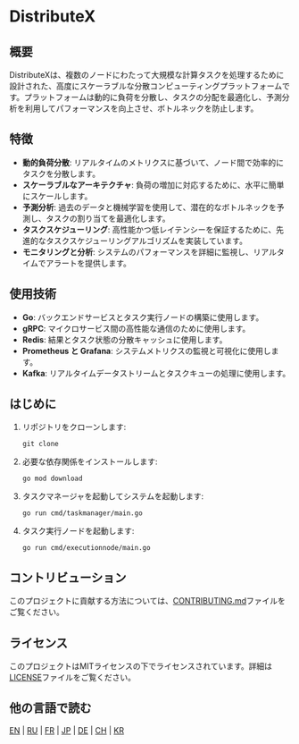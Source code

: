 # DistributeX

## 概要

DistributeXは、複数のノードにわたって大規模な計算タスクを処理するために設計された、高度にスケーラブルな分散コンピューティングプラットフォームです。プラットフォームは動的に負荷を分散し、タスクの分配を最適化し、予測分析を利用してパフォーマンスを向上させ、ボトルネックを防止します。

## 特徴

- **動的負荷分散**: リアルタイムのメトリクスに基づいて、ノード間で効率的にタスクを分散します。
- **スケーラブルなアーキテクチャ**: 負荷の増加に対応するために、水平に簡単にスケールします。
- **予測分析**: 過去のデータと機械学習を使用して、潜在的なボトルネックを予測し、タスクの割り当てを最適化します。
- **タスクスケジューリング**: 高性能かつ低レイテンシーを保証するために、先進的なタスクスケジューリングアルゴリズムを実装しています。
- **モニタリングと分析**: システムのパフォーマンスを詳細に監視し、リアルタイムでアラートを提供します。

## 使用技術

- **Go**: バックエンドサービスとタスク実行ノードの構築に使用します。
- **gRPC**: マイクロサービス間の高性能な通信のために使用します。
- **Redis**: 結果とタスク状態の分散キャッシュに使用します。
- **Prometheus と Grafana**: システムメトリクスの監視と可視化に使用します。
- **Kafka**: リアルタイムデータストリームとタスクキューの処理に使用します。

## はじめに

1. リポジトリをクローンします:
    ```
    git clone
    ```
2. 必要な依存関係をインストールします:
    ```
    go mod download
    ```
3. タスクマネージャを起動してシステムを起動します:
    ```
    go run cmd/taskmanager/main.go
    ```
4. タスク実行ノードを起動します:
    ```
    go run cmd/executionnode/main.go
    ```

## コントリビューション
このプロジェクトに貢献する方法については、[CONTRIBUTING.md](/CONTRIBUTING.md)ファイルをご覧ください。

## ライセンス
このプロジェクトはMITライセンスの下でライセンスされています。詳細は[LICENSE](/LICENSE.md)ファイルをご覧ください。

## 他の言語で読む

[EN](/README.md) | [RU](README_RU.MD) | [FR](README_FR.MD) | [JP](README_JP.MD) | [DE](README_DE.MD) | [CH](README_CH.MD) | [KR](README_KR.MD)